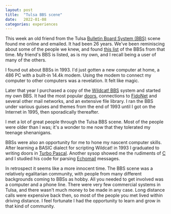 ```yaml
---
layout: post
title:  "Tulsa BBS scene"
date:   2022-01-08
categories: experiences
---
```


This week an old friend from the Tulsa [Bulletin Board System (BBS)](https://en.wikipedia.org/wiki/Bulletin_board_system) scene found me online and emailed. It had been 26 years. We've been reminiscing about some of the people we knew, and found [this list](http://bbslist.textfiles.com/918/918.txt) of the BBSs from that time. My friend's BBS is listed, as is my own, and I recall being a user of many of the others.

I found out about BBSs in 1993. I'd just gotten a new computer at home, a 486 PC with a built-in 14.4k modem. Using the modem to connect my computer to other computers was a revelation. It felt like magic.

Later that year I purchased a copy of the [Wildcat! BBS](https://en.wikipedia.org/wiki/Wildcat!_BBS) system and started my own BBS. It had the most popular [doors](https://en.wikipedia.org/wiki/BBS_door), connections to [FidoNet](https://en.wikipedia.org/wiki/FidoNet) and several other mail networks, and an extensive file library. I ran the BBS under various guises and themes from the end of 1993 until I got on the Internet in 1995, then sporadically thereafter.

I met a lot of great people through the Tulsa BBS scene. Most of the people were older than I was; it's a wonder to me now that they tolerated my teenage shenanigans.

BBSs were also an opportunity for me to hone my nascent computer skills. After learning a BASIC dialect for scripting Wildcat! in 1993 I graduated to writing doors in [Turbo Pascal](https://en.wikipedia.org/wiki/Turbo_Pascal). Another sysop showed me the rudiments of [C](https://en.wikipedia.org/wiki/C_(programming_language)) and I studied his code for parsing [Echomail](https://en.wikipedia.org/wiki/FidoNet#Echomail) messages.

In retrospect it seems like a more innocent time. The BBS scene was a relatively egalitarian community, with people from many different backgrounds coming to BBSs as hobby. All you needed to get involved was a computer and a phone line. There were very few commercial systems in Tulsa, and there wasn't much money to be made in any case. Long distance calls were expensive back then, so most of the people you met lived within driving distance. I feel fortunate I had the opportunity to learn and grow in that kind of community.